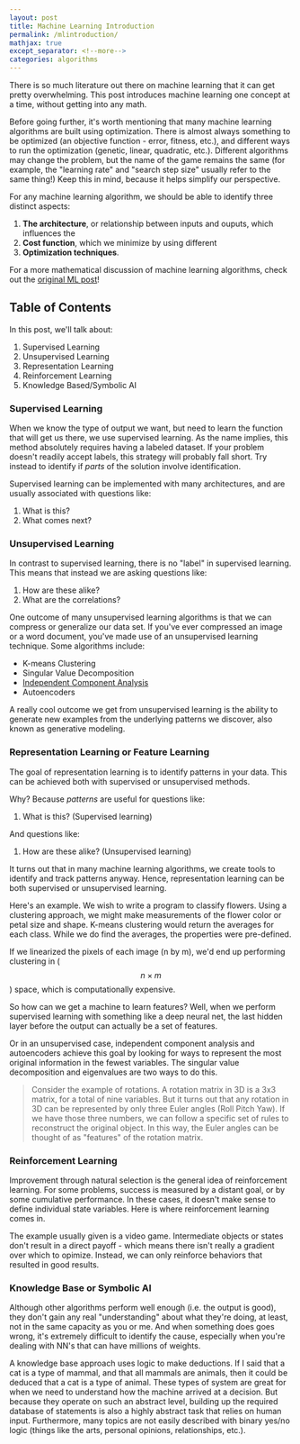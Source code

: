 ```yaml
---
layout: post
title: Machine Learning Introduction
permalink: /mlintroduction/
mathjax: true
except_separator: <!--more-->
categories: algorithms
---
```


There is so much literature out there on machine learning that it can get pretty overwhelming. This post introduces machine learning one concept at a time, without getting into any math. 

<!--more-->

Before going further, it's worth mentioning that many machine learning algorithms are built using optimization. There is almost always something to be optimized (an objective function - error, fitness, etc.), and different ways to run the optimization (genetic, linear, quadratic, etc.). Different algorithms may change the problem, but the name of the game remains the same (for example, the "learning rate" and "search step size" usually refer to the same thing!) Keep this in mind, because it helps simplify our perspective. 

For any machine learning algorithm, we should be able to identify three distinct aspects:
1. **The architecture**, or relationship between inputs and ouputs, which influences the
2. **Cost function**, which we minimize by using different
3. **Optimization techniques**.

For a more mathematical discussion of machine learning algorithms, check out the [original ML post](/notes/mlarchitectures)!


## Table of Contents

In this post, we'll talk about:

1. Supervised Learning
2. Unsupervised Learning
3. Representation Learning
4. Reinforcement Learning
5. Knowledge Based/Symbolic AI


### Supervised Learning

When we know the type of output we want, but need to learn the function that will get us there, we use supervised learning. As the name implies, this method absolutely requires having a labeled dataset. If your problem doesn't readily accept labels, this strategy will probably fall short. Try instead to identify if *parts* of the solution involve identification. 

Supervised learning can be implemented with many architectures, and are usually associated with questions like:
1. What is this?
2. What comes next?

### Unsupervised Learning

In contrast to supervised learning, there is no "label" in supervised learning. This means that instead we are asking questions like:
1. How are these alike?
2. What are the correlations?

One outcome of many unsupervised learning algorithms is that we can compress or generalize our data set. If you've ever compressed an image or a word document, you've made use of an unsupervised learning technique. Some algorithms include:

* K-means Clustering
* Singular Value Decomposition
* [Independent Component Analysis](/notes/machineLearning)
* Autoencoders

A really cool outcome we get from unsupervised learning is the ability to generate new examples from the underlying patterns we discover, also known as generative modeling. 


### Representation Learning or Feature Learning

The goal of representation learning is to identify patterns in your data. This can be achieved both with supervised or unsupervised methods. 

Why? Because *patterns* are useful for questions like:
1. What is this? (Supervised learning)

And questions like:
1. How are these alike? (Unsupervised learning)

It turns out that in many machine learning algorithms, we create tools to identify and track patterns anyway. Hence, representation learning can be both supervised or unsupervised learning. 

Here's an example. We wish to write a program to classify flowers. Using a clustering approach, we might make measurements of the flower color or petal size and shape. K-means clustering would return the averages for each class. While we do find the averages, the properties were pre-defined. 

If we linearized the pixels of each image (n by m), we'd end up performing clustering in ($$n \times m$$) space, which is computationally expensive. 

So how can we get a machine to learn features? Well, when we perform supervised learning with something like a deep neural net, the last hidden layer before the output can actually be a set of features. 

Or in an unsupervised case, independent component analysis and autoencoders achieve this goal by looking for ways to represent the most original information in the fewest variables. The singular value decomposition and eigenvalues are two ways to do this. 

> Consider the example of rotations. A rotation matrix in 3D is a 3x3 matrix, for a total of nine variables. But it turns out that any rotation in 3D can be represented by only three Euler angles (Roll Pitch Yaw). If we have those three numbers, we can follow a specific set of rules to reconstruct the original object. In this way, the Euler angles can be thought of as "features" of the rotation matrix. 


### Reinforcement Learning

Improvement through natural selection is the general idea of reinforcement learning. For some problems, success is measured by a distant goal, or by some cumulative performance. In these cases, it doesn't make sense to define individual state variables. Here is where reinforcement learning comes in. 

The example usually given is a video game. Intermediate objects or states don't result in a direct payoff - which means there isn't really a gradient over which to opimize. Instead, we can only reinforce behaviors that resulted in good results. 


### Knowledge Base or Symbolic AI

Although other algorithms perform well enough (i.e. the output is good), they don't gain any real "understanding" about what they're doing, at least, not in the same capacity as you or me. And when something does goes wrong, it's extremely difficult to identify the cause, especially when you're dealing with NN's that can have millions of weights. 

A knowledge base approach uses logic to make deductions. If I said that a cat is a type of mammal, and that all mammals are animals, then it could be deduced that a cat is a type of animal. These types of system are great for when we need to understand how the machine arrived at a decision. But because they operate on such an abstract level, building up the required database of statements is also a highly abstract task that relies on human input. Furthermore, many topics are not easily described with binary yes/no logic (things like the arts, personal opinions, relationships, etc.).





